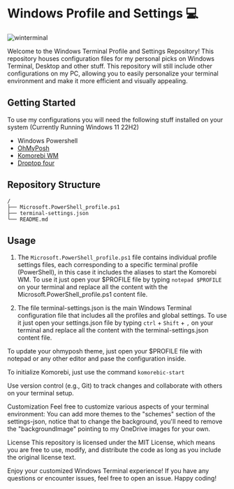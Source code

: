 # Windows Profile and Settings 💻

![winterminal](https://github.com/Noe-ali/Env-Settings/assets/95829890/3b682138-93f3-4b41-a802-88fe77268b5a)

Welcome to the Windows Terminal Profile and Settings Repository! This repository houses configuration files for my personal picks on Windows Terminal, Desktop and other stuff. This repository will still include other configurations on my PC, allowing you to easily personalize your terminal environment and make it more efficient and visually appealing.
## Getting Started
To use my configurations you will need the following stuff installed on your system (Currently Running Windows 11 22H2)
- Windows Powershell
- [OhMyPosh](https://ohmyposh.dev/)
- [Komorebi WM](https://github.com/LGUG2Z/komorebi)
- [Droptop four](https://www.droptopfour.com/)

## Repository Structure
```
/
├── Microsoft.PowerShell_profile.ps1
├── terminal-settings.json
└── README.md
```

## Usage
1. The `Microsoft.PowerShell_profile.ps1` file contains individual profile settings files, each corresponding to a specific terminal profile (PowerShell), in this case it includes the aliases to start the Komorebi WM. To use it just open your $PROFILE file by typing ```notepad $PROFILE``` on your terminal and replace all the content with the Microsoft.PowerShell_profile.ps1 content file.

2. The file terminal-settings.json is the main Windows Terminal configuration file that includes all the profiles and global settings. To use it just open your settings.json file by typing ```ctrl``` + ```Shift``` + ```,``` on your terminal and replace all the content with the terminal-settings.json content file.

To update your ohmyposh theme, just open your $PROFILE file with notepad or any other editor and pase the configuration inside.

To initialize Komorebi, just use the command ```komorebic-start```


Use version control (e.g., Git) to track changes and collaborate with others on your terminal setup.

Customization
Feel free to customize various aspects of your terminal environment:
You can add more themes to the "schemes" section of the settings-json, notice that to change the background, you'll need to remove the "backgroundImage" pointing to my OneDrive images for your own.

License
This repository is licensed under the MIT License, which means you are free to use, modify, and distribute the code as long as you include the original license text.

Enjoy your customized Windows Terminal experience! If you have any questions or encounter issues, feel free to open an issue. Happy coding!





